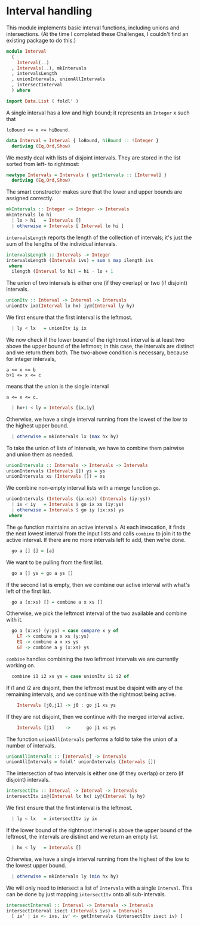 # Interval handling

This module implements basic interval functions,
including unions and intersections.
(At the time I completed these Challenges,
I couldn't find an existing package to do this.)

```haskell
module Interval
  (
    Interval(..)
  , Intervals(..), mkIntervals
  , intervalsLength
  , unionIntervals, unionAllIntervals
  , intersectInterval
  ) where

import Data.List ( foldl' )
```

A single interval has a low and high bound;
it represents an `Integer` x such that

    loBound <= x <= hiBound.

```haskell
data Interval = Interval { loBound, hiBound :: !Integer }
  deriving (Eq,Ord,Show)
```

We mostly deal with lists of disjoint intervals.
They are stored in the list sorted from left- to rightmost:

```haskell
newtype Intervals = Intervals { getIntervals :: [Interval] }
  deriving (Eq,Ord,Show)
```

The smart constructor makes sure that the lower and upper bounds
are assigned correctly.

```haskell
mkIntervals :: Integer -> Integer -> Intervals
mkIntervals lo hi
  | lo > hi   = Intervals []
  | otherwise = Intervals [ Interval lo hi ]
```

`intervalsLength` reports the length of the collection of intervals;
it's just the sum of the lengths of the individual intervals.

```haskell
intervalsLength :: Intervals -> Integer
intervalsLength (Intervals ivs) = sum $ map ilength ivs
 where
  ilength (Interval lo hi) = hi - lo + 1
```

The union of two intervals is either one (if they overlap)
or two (if disjoint) intervals.

```haskell
unionItv :: Interval -> Interval -> Intervals
unionItv ix@(Interval lx hx) iy@(Interval ly hy)
```

We first ensure that the first interval is the leftmost.

```haskell
  | ly < lx   = unionItv iy ix
```

We now check if the lower bound of the rightmost interval
is at least two above the upper bound of the leftmost;
in this case, the intervals are distinct and we return them both.
The two-above condition is necessary, because for integer intervals,

    a <= x <= b
	b+1 <= x <= c

means that the union is the single interval

    a <= x <= c.

```haskell
  | hx+1 < ly = Intervals [ix,iy]
```

Otherwise, we have a single interval running from
the lowest of the low to the highest upper bound.

```haskell
  | otherwise = mkIntervals lx (max hx hy)
```

To take the union of lists of intervals,
we have to combine them pairwise and union them as needed.

```haskell
unionIntervals :: Intervals -> Intervals -> Intervals
unionIntervals (Intervals []) ys = ys
unionIntervals xs (Intervals []) = xs
```

We combine non-empty interval lists with a merge function `go`.

```haskell
unionIntervals (Intervals (ix:xs)) (Intervals (iy:ys))
  | ix < iy   = Intervals $ go ix xs (iy:ys)
  | otherwise = Intervals $ go iy (ix:xs) ys
 where
```

The `go` function maintains an active interval `a`.
At each invocation, it finds the next lowest interval from the input lists
and calls `combine` to join it to the active interval.
If there are no more intervals left to add, then we're done.

```haskell
  go a [] [] = [a]
```

We want to be pulling from the first list.

```haskell
  go a [] ys = go a ys []
```

If the second list is empty, then we combine our active interval
with what's left of the first list.

```haskell
  go a (x:xs) [] = combine a x xs []
```

Otherwise, we pick the leftmost interval of the two available
and combine with it.

```haskell
  go a (x:xs) (y:ys) = case compare x y of
    LT -> combine a x xs (y:ys)
    EQ -> combine a x xs ys
    GT -> combine a y (x:xs) ys
```

`combine` handles combining the two leftmost intervals we are currently working on.

```haskell
  combine i1 i2 xs ys = case unionItv i1 i2 of
```

If i1 and i2 are disjoint,
then the leftmost must be disjoint with any of the remaining intervals,
and we continue with the rightmost being active.

```haskell
    Intervals [j0,j1] -> j0 : go j1 xs ys
```
 
If they are not disjoint, then we continue with the merged interval active.

```haskell
    Intervals [j1]    ->      go j1 xs ys
```

The function `unionAllIntervals`
performs a fold to take the union of a number of intervals.

```haskell
unionAllIntervals :: [Intervals] -> Intervals
unionAllIntervals = foldl' unionIntervals (Intervals [])
```

The intersection of two intervals is either one (if they overlap)
or zero (if disjoint) intervals.

```haskell
intersectItv :: Interval -> Interval -> Intervals
intersectItv ix@(Interval lx hx) iy@(Interval ly hy)
```

We first ensure that the first interval is the leftmost.

```haskell
  | ly < lx   = intersectItv iy ix
```

If the lower bound of the rightmost interval
is above the upper bound of the leftmost,
the intervals are distinct and we return an empty list.

```haskell
  | hx < ly   = Intervals []
```

Otherwise, we have a single interval running from
the highest of the low to the lowest upper bound.

```haskell
  | otherwise = mkIntervals ly (min hx hy)
```

We will only need to intersect a list of `Intervals` with a single `Interval`.
This can be done by just mapping `intersectItv` onto all sub-intervals.

```haskell
intersectInterval :: Interval -> Intervals -> Intervals
intersectInterval isect (Intervals ivs) = Intervals
  [ iv' | iv <- ivs, iv' <- getIntervals (intersectItv isect iv) ]
```

